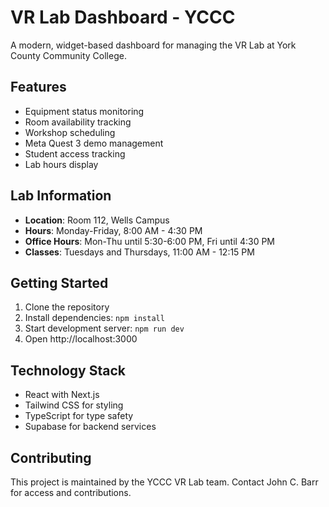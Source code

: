 # VR Lab Dashboard - YCCC

A modern, widget-based dashboard for managing the VR Lab at York County Community College.

## Features

- Equipment status monitoring
- Room availability tracking
- Workshop scheduling
- Meta Quest 3 demo management
- Student access tracking
- Lab hours display

## Lab Information

- **Location**: Room 112, Wells Campus
- **Hours**: Monday-Friday, 8:00 AM - 4:30 PM
- **Office Hours**: Mon-Thu until 5:30-6:00 PM, Fri until 4:30 PM
- **Classes**: Tuesdays and Thursdays, 11:00 AM - 12:15 PM

## Getting Started

1. Clone the repository
2. Install dependencies: `npm install`
3. Start development server: `npm run dev`
4. Open http://localhost:3000

## Technology Stack

- React with Next.js
- Tailwind CSS for styling
- TypeScript for type safety
- Supabase for backend services

## Contributing

This project is maintained by the YCCC VR Lab team. Contact John C. Barr for access and contributions.